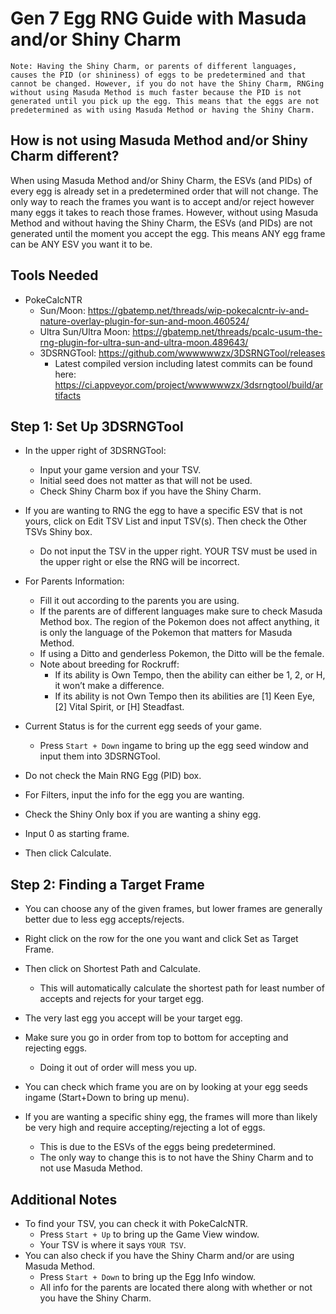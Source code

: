 # Gen 7 Egg RNG Guide with Masuda and/or Shiny Charm

```
Note: Having the Shiny Charm, or parents of different languages, causes the PID (or shininess) of eggs to be predetermined and that cannot be changed. However, if you do not have the Shiny Charm, RNGing without using Masuda Method is much faster because the PID is not generated until you pick up the egg. This means that the eggs are not predetermined as with using Masuda Method or having the Shiny Charm.
```

## How is not using Masuda Method and/or Shiny Charm different?
When using Masuda Method and/or Shiny Charm, the ESVs (and PIDs) of every egg is already set in a predetermined order that will not change. The only way to reach the frames you want is to accept and/or reject however many eggs it takes to reach those frames. However, without using Masuda Method and without having the Shiny Charm, the ESVs (and PIDs) are not generated until the moment you accept the egg. This means ANY egg frame can be ANY ESV you want it to be.


## Tools Needed
- PokeCalcNTR
  - Sun/Moon: https://gbatemp.net/threads/wip-pokecalcntr-iv-and-nature-overlay-plugin-for-sun-and-moon.460524/
  - Ultra Sun/Ultra Moon: https://gbatemp.net/threads/pcalc-usum-the-rng-plugin-for-ultra-sun-and-ultra-moon.489643/
  - 3DSRNGTool: https://github.com/wwwwwwzx/3DSRNGTool/releases
    - Latest compiled version including latest commits can be found here: https://ci.appveyor.com/project/wwwwwwzx/3dsrngtool/build/artifacts

## Step 1: Set Up 3DSRNGTool

- In the upper right of 3DSRNGTool:
  - Input your game version and your TSV.
  - Initial seed does not matter as that will not be used.
  - Check Shiny Charm box if you have the Shiny Charm.


- If you are wanting to RNG the egg to have a specific ESV that is not yours, click on Edit TSV List and input TSV(s). Then check the Other TSVs Shiny box.
  - Do not input the TSV in the upper right. YOUR TSV must be used in the upper right or else the RNG will be incorrect.


- For Parents Information:
  - Fill it out according to the parents you are using.
  - If the parents are of different languages make sure to check Masuda Method box. The region of the Pokemon does not affect anything, it is only the language of the Pokemon that matters for Masuda Method.
  - If using a Ditto and genderless Pokemon, the Ditto will be the female.
  - Note about breeding for Rockruff:
    - If its ability is Own Tempo, then the ability can either be 1, 2, or H, it won’t make a difference.
    - If its ability is not Own Tempo then its abilities are [1] Keen Eye, [2] Vital Spirit, or [H] Steadfast.


- Current Status is for the current egg seeds of your game.
  - Press `Start + Down` ingame to bring up the egg seed window and input them into 3DSRNGTool.


- Do not check the Main RNG Egg (PID) box.

- For Filters, input the info for the egg you are wanting.

- Check the Shiny Only box if you are wanting a shiny egg.

- Input 0 as starting frame.

- Then click Calculate.

## Step 2: Finding a Target Frame

- You can choose any of the given frames, but lower frames are generally better due to less egg accepts/rejects.

- Right click on the row for the one you want and click Set as Target Frame.

- Then click on Shortest Path and Calculate.
  - This will automatically calculate the shortest path for least number of accepts and rejects for your target egg.


- The very last egg you accept will be your target egg.

- Make sure you go in order from top to bottom for accepting and rejecting eggs.
  - Doing it out of order will mess you up.


- You can check which frame you are on by looking at your egg seeds ingame (Start+Down to bring up menu).

- If you are wanting a specific shiny egg, the frames will more than likely be very high and require accepting/rejecting a lot of eggs.

  - This is due to the ESVs of the eggs being predetermined.
  - The only way to change this is to not have the Shiny Charm and to not use Masuda Method.


## Additional Notes

- To find your TSV, you can check it with PokeCalcNTR.
  - Press `Start + Up` to bring up the Game View window.
  - Your TSV is where it says `YOUR TSV`.
- You can also check if you have the Shiny Charm and/or are using Masuda Method.
  - Press `Start + Down` to bring up the Egg Info window.
  - All info for the parents are located there along with whether or not you have the Shiny Charm.
